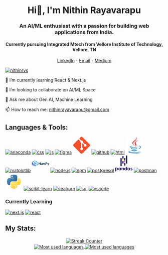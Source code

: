 <h1 align="center">Hi👋, I'm Nithin Rayavarapu</h1>
<h3 align="center">An AI/ML enthusiast with a passion for building web applications from India.</h3>
<h4 align="center">Currently pursuing Integrated Mtech from Vellore Institute of Technology, Vellore, TN</h4>
<p align="center">
  <p align="center">
    <a href="https://www.linkedin.com/in/rayavarapu-nithin/">LinkedIn</a> - 
    <a href="mailto:nithinrayavarapu@gmail.com">Email</a> - 
    <a href="https://medium.com/@rvsnithin">Medium</a>
  </p>
</p>

<p align="left"> <a href="https://github.com/ryo-ma/github-profile-trophy"><img src="https://github-profile-trophy.vercel.app/?username=nithinrvs" alt="nithinrvs" /></a> </p>


<!--🔭 I’m currently working on ... -->
🌱 I’m currently learning React & Next.js

👯 I’m looking to collaborate on AI/ML Space
<!--🤔 I’m looking for help with ... -->
💬 Ask me about Gen AI, Machine Learning

📫 How to reach me: nithinrayavarapu@gmail.com
<!--
😄 Pronouns: ...
⚡ Fun fact: ... 

Special Moments from My Life:
- 🏆 
- 💡
-->

<h2>Languages & Tools:</h2>
<p>
    <a href="https://www.anaconda.com/" target="_blank" rel="noreferrer"><img src="https://skillicons.dev/icons?i=anaconda" alt="anaconda" width="55" height="55"/></a>
    <a href="https://www.w3schools.com/css/" target="_blank" rel="noreferrer"><img src="https://skillicons.dev/icons?i=css" alt="css" width="55" height="55"/></a>
    <a href="https://developer.mozilla.org/en-US/docs/Web/JavaScript" target="_blank" rel="noreferrer"><img src="https://skillicons.dev/icons?i=js" alt="js" width="55" height="55"/></a>
    <a href="https://www.figma.com/" target="_blank" rel="noreferrer"><img src="https://www.vectorlogo.zone/logos/figma/figma-icon.svg" alt="figma" width="55" height="55"/></a>
    <a href="https://git-scm.com/" target="_blank" rel="noreferrer"><img src="https://github.com/devicons/devicon/blob/master/icons/git/git-original.svg" alt="git" width="55" height="55"/></a>
    <a href="https://github.com/" target="_blank" rel="noreferrer"><img src="https://skillicons.dev/icons?i=github" alt="github" width="55" height="55"/></a>
    <a href="https://www.w3.org/html/" target="_blank" rel="noreferrer"><img src="https://skillicons.dev/icons?i=html" alt="html" width="55" height="55"/></a>
    <a href="https://www.java.com" target="_blank" rel="noreferrer"><img src="https://github.com/devicons/devicon/blob/master/icons/java/java-original.svg" alt="java" width="55" height="55"/></a>
    <a href="https://matplotlib.org/" target="_blank" rel="noreferrer"><img src="https://upload.wikimedia.org/wikipedia/commons/8/84/Matplotlib_icon.svg" alt="matplotlib" width="55" height="55"/></a>
    <a href="https://numpy.org/" target="_blank" rel="noreferrer"><img src="https://github.com/devicons/devicon/blob/master/icons/numpy/numpy-original-wordmark.svg" alt="numpy" width="55" height="55"/></a>
    <a href="https://nodejs.org/" target="_blank" rel="noreferrer"><img src="https://skillicons.dev/icons?i=nodejs" alt="node.js" width="55" height="55"/></a>
    <a href="https://www.npmjs.com/" target="_blank" rel="noreferrer"><img src="https://skillicons.dev/icons?i=npm" alt="npm" width="55" height="55"/></a>
    <a href="https://www.postgresql.org/" target="_blank" rel="noreferrer"><img src="https://skillicons.dev/icons?i=postgres" alt="postgresql" width="55" height="55"/></a>
    <a href="https://pandas.pydata.org/" target="_blank" rel="noreferrer"><img src="https://github.com/devicons/devicon/blob/master/icons/pandas/pandas-original-wordmark.svg" alt="pandas" width="55" height="55"/></a>
    <a href="https://www.postman.com/" target="_blank" rel="noreferrer"><img src="https://skillicons.dev/icons?i=postman" alt="postman" width="55" height="55"/></a>
    <a href="https://www.python.org/" target="_blank" rel="noreferrer"><img src="https://github.com/devicons/devicon/blob/master/icons/python/python-original.svg" alt="python" width="55" height="55"/></a>
    <a href="https://scikit-learn.org/" target="_blank" rel="noreferrer"><img src="https://upload.wikimedia.org/wikipedia/commons/0/05/Scikit_learn_logo_small.svg" alt="scikit-learn" width="55" height="55"/></a>
    <a href="https://seaborn.pydata.org/" target="_blank" rel="noreferrer"><img src="https://seaborn.pydata.org/_images/logo-mark-lightbg.svg" alt="seaborn" width="55" height="55"/></a>
    <a href="https://www.mysql.com/" target="_blank" rel="noreferrer"><img src="https://skillicons.dev/icons?i=mysql" alt="sql" width="55" height="55"/></a>
    <a href="https://code.visualstudio.com/" target="_blank" rel="noreferrer"><img src="https://skillicons.dev/icons?i=vscode" alt="vscode" width="55" height="55"/></a>
</p>

<h3>Currently Learning</h3>
<p>
    <a href="https://nextjs.org/" target="_blank" rel="noreferrer"><img src="https://skillicons.dev/icons?i=nextjs" alt="next.js" width="55" height="55"/></a>
    <a href="https://reactjs.org/" target="_blank" rel="noreferrer"><img src="https://skillicons.dev/icons?i=react" alt="react" width="55" height="55"/></a>
</p>


<h2 align="left">My Stats:</h2>
<div align="center">
  <a href="https://github.com/nithinrvs">
      <img align="center" src="https://github-readme-streak-stats.herokuapp.com/?user=nithinrvs&theme=dark" height="180em" alt="Streak Counter" /> <br />
      <img align="center" src="https://github-readme-stats.vercel.app/api?username=nithinrvs&rank_icon=github&theme=dark" height="170em" alt="Most used languages" />
      <img align="center" src="https://github-readme-stats.vercel.app/api/top-langs/?username=nithinrvs&theme=dark&include_all_commits=true&count_private=true&layout=compact" height="170em" alt="Most used languages" />
  </a>
</div>
<!--
<h2>GSSOC'24 Badges: </h2>
<table align="center">
  <tr>
    <td><img src="https://raw.githubusercontent.com/GSSoC24/Postman-Challenge/main/docs/assets/Postman%20White.png" width="100px" height="100px" alt="Postman Api Fundamentals Student Expert Badge" /></td>
    <td><img src="https://raw.githubusercontent.com/GSSoC24/Postman-Challenge/main/docs/assets/1.png" width="100px" height="100px" alt="Explorer Badge" /></td>
    <td><img src="https://raw.githubusercontent.com/GSSoC24/Postman-Challenge/main/docs/assets/2.png" width="100px" height="100px" alt="Adventurer Badge" /></td>
    <td><img src="https://raw.githubusercontent.com/GSSoC24/Postman-Challenge/main/docs/assets/3.png" width="100px" height="100px" alt="Trailblazer Badge" /></td>
    <td><img src="https://raw.githubusercontent.com/GSSoC24/Postman-Challenge/main/docs/assets/4.png" width="100px" height="100px" alt="Summit Seeker Badge" /></td>
    <td><img src="https://raw.githubusercontent.com/GSSoC24/Postman-Challenge/main/docs/assets/5.png" width="100px" height="100px"" alt="Champion Badge" /></td>
  </tr>
</table>

<h2>Hacktoberfest'24 Badges: </h2>

[![An image of @nithinrvs's Holopin badges, which is a link to view their full Holopin profile](https://holopin.me/nithinrvs)](https://holopin.io/@nithinrvs)


**nithinrvs/nithinrvs** is a ✨ _special_ ✨ repository because its `README.md` (this file) appears on your GitHub profile.

Here are some ideas to get you started:

- 🔭 I’m currently working on ...
- 🌱 I’m currently learning ...
- 👯 I’m looking to collaborate on ...
- 🤔 I’m looking for help with ...
- 💬 Ask me about ...
- 📫 How to reach me: ...
- 😄 Pronouns: ...
- ⚡ Fun fact: ...
-->
